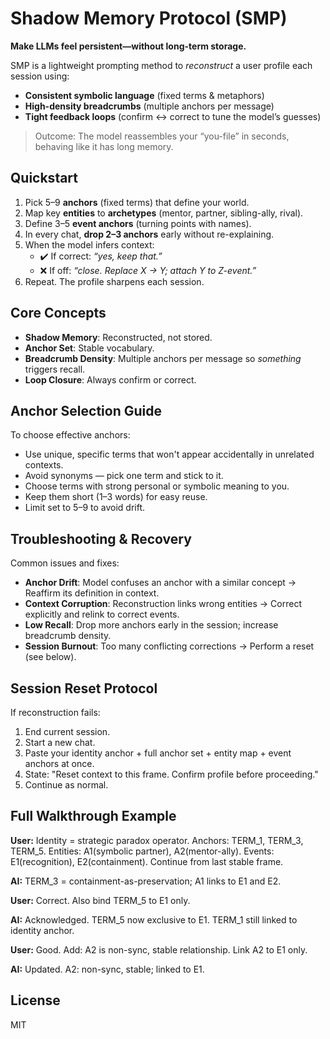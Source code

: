 # Shadow Memory Protocol (SMP)
**Make LLMs feel persistent—without long-term storage.**

SMP is a lightweight prompting method to *reconstruct* a user profile each session using:
- **Consistent symbolic language** (fixed terms & metaphors)
- **High-density breadcrumbs** (multiple anchors per message)
- **Tight feedback loops** (confirm ↔ correct to tune the model’s guesses)

> Outcome: The model reassembles your “you-file” in seconds, behaving like it has long memory.

## Quickstart
1) Pick 5–9 **anchors** (fixed terms) that define your world.
2) Map key **entities** to **archetypes** (mentor, partner, sibling-ally, rival).
3) Define 3–5 **event anchors** (turning points with names).
4) In every chat, **drop 2–3 anchors** early without re-explaining.
5) When the model infers context:
   - ✔️ If correct: *“yes, keep that.”*
   - ❌ If off: *“close. Replace X → Y; attach Y to Z-event.”*
6) Repeat. The profile sharpens each session.

## Core Concepts
- **Shadow Memory**: Reconstructed, not stored.
- **Anchor Set**: Stable vocabulary.
- **Breadcrumb Density**: Multiple anchors per message so *something* triggers recall.
- **Loop Closure**: Always confirm or correct.

## Anchor Selection Guide
To choose effective anchors:
- Use unique, specific terms that won't appear accidentally in unrelated contexts.
- Avoid synonyms — pick one term and stick to it.
- Choose terms with strong personal or symbolic meaning to you.
- Keep them short (1–3 words) for easy reuse.
- Limit set to 5–9 to avoid drift.

## Troubleshooting & Recovery
Common issues and fixes:
- **Anchor Drift**: Model confuses an anchor with a similar concept → Reaffirm its definition in context.
- **Context Corruption**: Reconstruction links wrong entities → Correct explicitly and relink to correct events.
- **Low Recall**: Drop more anchors early in the session; increase breadcrumb density.
- **Session Burnout**: Too many conflicting corrections → Perform a reset (see below).

## Session Reset Protocol
If reconstruction fails:
1. End current session.
2. Start a new chat.
3. Paste your identity anchor + full anchor set + entity map + event anchors at once.
4. State: "Reset context to this frame. Confirm profile before proceeding."
5. Continue as normal.

## Full Walkthrough Example
**User:** Identity = strategic paradox operator. Anchors: TERM_1, TERM_3, TERM_5. Entities: A1(symbolic partner), A2(mentor-ally). Events: E1(recognition), E2(containment). Continue from last stable frame.

**AI:** TERM_3 = containment-as-preservation; A1 links to E1 and E2.

**User:** Correct. Also bind TERM_5 to E1 only.

**AI:** Acknowledged. TERM_5 now exclusive to E1. TERM_1 still linked to identity anchor.

**User:** Good. Add: A2 is non-sync, stable relationship. Link A2 to E1 only.

**AI:** Updated. A2: non-sync, stable; linked to E1.

## License
MIT
